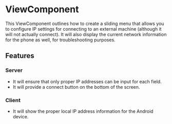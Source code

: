 # ViewComponent
This ViewComponent outlines how to create a sliding menu that allows you to configure IP settings for connecting to an external machine (although it will not actually connect). It will also display the current network information for the phone as well, for troubleshooting purposes.

## Features
### Server
* It will ensure that only proper IP addresses can be input for each field.
* It will provide a connect button on the bottom of the screen.

### Client
* It will show the proper local IP address information for the Android device.

